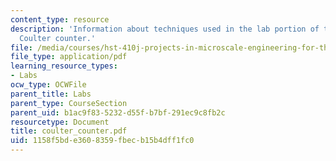 ```yaml
---
content_type: resource
description: 'Information about techniques used in the lab portion of this class:
  Coulter counter.'
file: /media/courses/hst-410j-projects-in-microscale-engineering-for-the-life-sciences-spring-2007/1158f5bde3608359fbecb15b4dff1fc0_coulter_counter.pdf
file_type: application/pdf
learning_resource_types:
- Labs
ocw_type: OCWFile
parent_title: Labs
parent_type: CourseSection
parent_uid: b1ac9f83-5232-d55f-b7bf-291ec9c8fb2c
resourcetype: Document
title: coulter_counter.pdf
uid: 1158f5bd-e360-8359-fbec-b15b4dff1fc0
---
```

